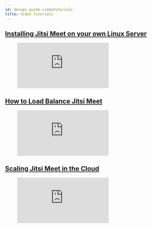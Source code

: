 ```yaml
---
id: devops-guide-videotutorials
title: Video Tutorials
---
```


## [Installing Jitsi Meet on your own Linux Server](https://jitsi.org/news/new-tutorial-installing-jitsi-meet-on-your-own-linux-server/)

<figure class="video-container">
    <iframe src="https://www.youtube.com/embed/8KR0AhDZF2A" frameborder="0" allow="accelerometer; autoplay; encrypted-media; gyroscope; picture-in-picture" allowfullscreen></iframe>
</figure>

## [How to Load Balance Jitsi Meet](https://jitsi.org/blog/tutorial-video-how-to-load-balance-jitsi-meet/)

<figure class="video-container">
    <iframe src="https://www.youtube.com/embed/LyGV4uW8km8" frameborder="0" allow="accelerometer; autoplay; encrypted-media; gyroscope; picture-in-picture" allowfullscreen></iframe>
</figure>

## [Scaling Jitsi Meet in the Cloud](https://jitsi.org/blog/new-tutorial-video-scaling-jitsi-meet-in-the-cloud/)

<figure class="video-container">
    <iframe src="https://www.youtube.com/embed/Jj8a6ZRgehI" frameborder="0" allow="accelerometer; autoplay; encrypted-media; gyroscope; picture-in-picture" allowfullscreen></iframe>
</figure>
